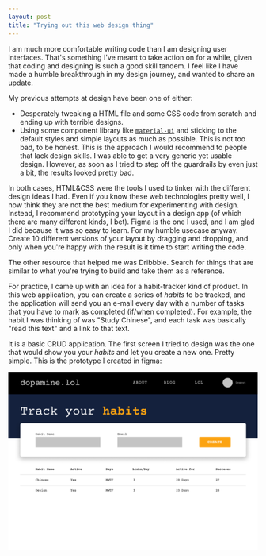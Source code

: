 ```yaml
---
layout: post
title: "Trying out this web design thing"
---
```


I am much more comfortable writing code than I am designing user
interfaces. That's something I've meant to take action on for a while,
given that coding and designing is such a good skill tandem. I feel
like I have made a humble breakthrough in my design journey, and
wanted to share an update.

My previous attempts at design have been one of either:

-  Desperately tweaking a HTML file and some CSS code from scratch and
   ending up with terrible designs.
-  Using some component library like
   [`material-ui`](https://material-ui.com/) and sticking to the
   default styles and simple layouts as much as possible.  This is not
   too bad, to be honest. This is the approach I would recommend to
   people that lack design skills. I was able to get a very generic
   yet usable design. However, as soon as I tried to step off the
   guardrails by even just a bit, the results looked pretty bad.
   
In both cases, HTML&CSS were the tools I used to tinker with the
different design ideas I had. Even if you know these web technologies
pretty well, I now think they are not the best medium for
experimenting with design. Instead, I recommend prototyping your
layout in a design app (of which there are many different kinds, I
bet). Figma is the one I used, and I am glad I did because it was so
easy to learn. For my humble usecase anyway. Create 10 different
versions of your layout by dragging and dropping, and only when you're
happy with the result is it time to start writing the code.

The other resource that helped me was Dribbble. Search for things that
are similar to what you're trying to build and take them as a reference.


For practice, I came up with an idea for a habit-tracker kind of
product.  In this web application, you can create a series of _habits_
to be tracked, and the application will send you an e-mail every day
with a number of tasks that you have to mark as completed (if/when
completed). For example, the habit I was thinking of was "Study
Chinese", and each task was basically "read this text" and a link to
that text. 

It is a basic CRUD application. The first screen I tried to design was
the one that would show you your _habits_ and let you create a new
one. Pretty simple. This is the prototype I created in figma:

![My figma prototype](/assets/figma-habit.png)


